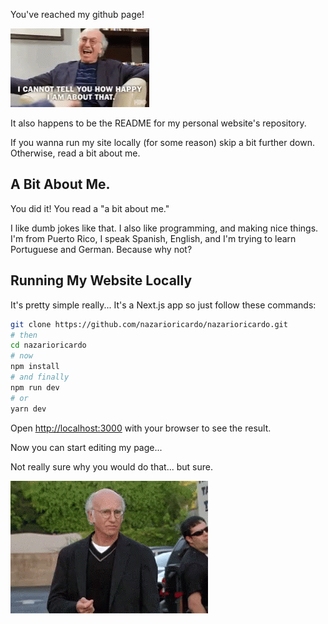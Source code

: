 You've reached my github page!

![Happy Larry](larry-happy.gif)

It also happens to be the README for my personal website's repository.

If you wanna run my site locally (for some reason) skip a bit further down. Otherwise, read a bit about me.

## A Bit About Me.

You did it! You read a "a bit about me."

I like dumb jokes like that. I also like programming, and making nice things. I'm from Puerto Rico, I speak Spanish, English, and I'm trying to learn Portuguese and German. Because why not?

## Running My Website Locally

It's pretty simple really...
It's a Next.js app so just follow these commands:

```bash
git clone https://github.com/nazarioricardo/nazarioricardo.git
# then
cd nazarioricardo
# now
npm install
# and finally
npm run dev
# or
yarn dev
```

Open [http://localhost:3000](http://localhost:3000) with your browser to see the result.

Now you can start editing my page...

Not really sure why you would do that... but sure.

![Sad Larry](larry-sad.gif)
